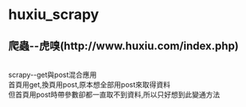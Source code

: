 # huxiu_scrapy
<h2>爬蟲--虎嗅(http://www.huxiu.com/index.php)</h2><br/>
scrapy--get與post混合應用<br/>
首頁用get,換頁用post,原本想全部用post來取得資料<br/>
但首頁用post時帶參數卻都一直取不到資料,所以只好想到此變通方法
